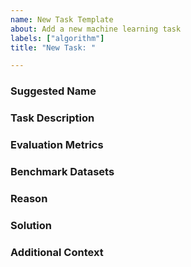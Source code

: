 ```yaml
---
name: New Task Template
about: Add a new machine learning task
labels: ["algorithm"]
title: "New Task: "

---
```


<!---
Please label your issue with `new_task_module`.
-->

### Suggested Name
<!---
Give a suggested name of the new task module, e.g. TextClassifier, ImageClassifier.
-->

### Task Description
<!---
A clear and concise description of the machine learning task to be added, its problem statement and learning outcome.
-->

### Evaluation Metrics
<!---
e.g. Mean Square Error, F1-score, Accuracy, AUC.
-->

### Benchmark Datasets
<!---
Any public available datasets you know for the task,
please provide the name and link.
-->

### Reason
<!---
A clear and concise description of why this feature would be useful for the project.
-->

### Solution
<!---
A clear and concise description of what you want to happen.
-->

### Additional Context
<!---
Add any other context or screenshots about the feature request here.
-->
